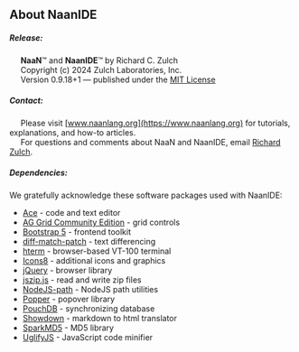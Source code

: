 About NaanIDE
-----


##### Release:
     **NaaN**™ and **NaanIDE**™ by Richard C. Zulch  
     Copyright (c) 2024 Zulch Laboratories, Inc.  
     Version 0.9.18+1 — published under the [MIT License](https://mit-license.org/)

##### Contact:
     Please visit [www.naanlang.org](https://www.naanlang.org) for tutorials, explanations, and how-to articles.  
     For questions and comments about NaaN and NaanIDE, email [Richard Zulch](mailto:naanlang@zulchlabs.com).

##### Dependencies:
We gratefully acknowledge these software packages used with NaanIDE:

- [Ace](https://ace.c9.io/) - code and text editor
- [AG Grid Community Edition](https://www.ag-grid.com/) - grid controls
- [Bootstrap 5](https://getbootstrap.com/) - frontend toolkit
- [diff-match-patch](https://github.com/google/diff-match-patch) - text differencing
- [hterm](https://hterm.org/) - browser-based VT-100 terminal
- [Icons8](https://icons8.com/) - additional icons and graphics
- [jQuery](https://jquery.com/) - browser library
- [jszip.js](http://stuartk.com/jszip) - read and write zip files
- [NodeJS-path](https://nodejs.org/) - NodeJS path utilities
- [Popper](https://popper.js.org/) - popover library
- [PouchDB](https://pouchdb.com/) - synchronizing database
- [Showdown](http://showdownjs.com/) - markdown to html translator
- [SparkMD5](https://github.com/satazor/js-spark-md5) - MD5 library
- [UglifyJS](https://github.com/mishoo/UglifyJS) - JavaScript code minifier
